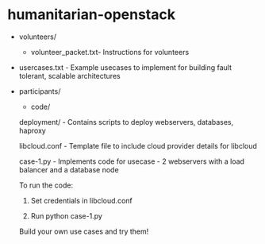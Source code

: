 humanitarian-openstack
======================
* volunteers/
  * volunteer_packet.txt- Instructions for volunteers

* usercases.txt - Example usecases to implement for building fault tolerant, scalable architectures

  
* participants/
  * code/ 
  
  deployment/ - Contains scripts to deploy webservers, databases, haproxy
  
  libcloud.conf - Template file to include cloud provider details for libcloud
  
  case-1.py - Implements code for usecase - 2 webservers with a load balancer and a database node
    
  To run the code:

    1. Set credentials in libcloud.conf

    2. Run python case-1.py

    Build your own use cases and try them!
